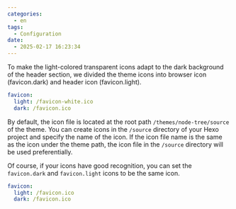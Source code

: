 ```yaml
---
categories:
  - en
tags:
  - Configuration
date:
  - 2025-02-17 16:23:34
---
```


To make the light-colored transparent icons adapt to the dark background of the header section, we divided the theme icons into browser icon (favicon.dark) and header icon (favicon.light).

``` yml _config.node-tree.yml
favicon:
  light: /favicon-white.ico
  dark: /favicon.ico
```

By default, the icon file is located at the root path `/themes/node-tree/source` of the theme. You can create icons in the `/source` directory of your Hexo project and specify the name of the icon. If the icon file name is the same as the icon under the theme path, the icon file in the `/source` directory will be used preferentially.

Of course, if your icons have good recognition, you can set the `favicon.dark` and `favicon.light` icons to be the same icon.

``` yml _config.node-tree.yml
favicon:
  light: /favicon.ico
  dark: /favicon.ico
```